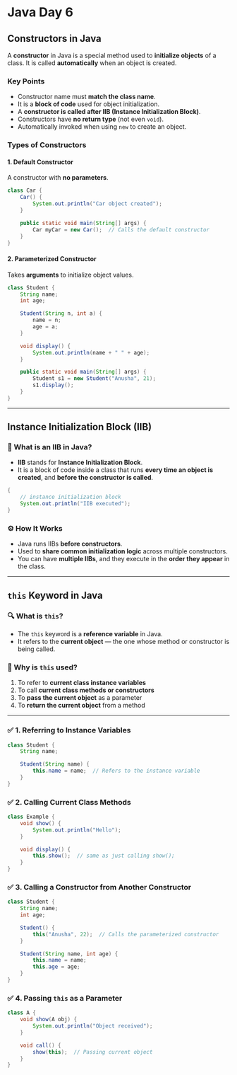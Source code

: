 # Java Day 6

## Constructors in Java

A **constructor** in Java is a special method used to **initialize objects** of a class. It is called **automatically** when an object is created.

### Key Points

* Constructor name must **match the class name**.
* It is a **block of code** used for object initialization.
* A **constructor is called after IIB (Instance Initialization Block)**.
* Constructors have **no return type** (not even `void`).
* Automatically invoked when using `new` to create an object.

### Types of Constructors

#### 1. Default Constructor

A constructor with **no parameters**.

```java
class Car {
    Car() {
        System.out.println("Car object created");
    }

    public static void main(String[] args) {
        Car myCar = new Car();  // Calls the default constructor
    }
}
```

#### 2. Parameterized Constructor

Takes **arguments** to initialize object values.

```java
class Student {
    String name;
    int age;

    Student(String n, int a) {
        name = n;
        age = a;
    }

    void display() {
        System.out.println(name + " " + age);
    }

    public static void main(String[] args) {
        Student s1 = new Student("Anusha", 21);
        s1.display();
    }
}
```

---

## Instance Initialization Block (IIB)

### 🔷 What is an IIB in Java?

* **IIB** stands for **Instance Initialization Block**.
* It is a block of code inside a class that runs **every time an object is created**, and **before the constructor is called**.

```java
{
    // instance initialization block
    System.out.println("IIB executed");
}
```

### ⚙️ How It Works

* Java runs IIBs **before constructors**.
* Used to **share common initialization logic** across multiple constructors.
* You can have **multiple IIBs**, and they execute in the **order they appear** in the class.

---

## `this` Keyword in Java

### 🔍 What is `this`?

* The `this` keyword is a **reference variable** in Java.
* It refers to the **current object** — the one whose method or constructor is being called.

### 🧠 Why is `this` used?

1. To refer to **current class instance variables**
2. To call **current class methods or constructors**
3. To **pass the current object** as a parameter
4. To **return the current object** from a method

---

### ✅ 1. Referring to Instance Variables

```java
class Student {
    String name;

    Student(String name) {
        this.name = name;  // Refers to the instance variable
    }
}
```

### ✅ 2. Calling Current Class Methods

```java
class Example {
    void show() {
        System.out.println("Hello");
    }

    void display() {
        this.show();  // same as just calling show();
    }
}
```

### ✅ 3. Calling a Constructor from Another Constructor

```java
class Student {
    String name;
    int age;

    Student() {
        this("Anusha", 22);  // Calls the parameterized constructor
    }

    Student(String name, int age) {
        this.name = name;
        this.age = age;
    }
}
```

### ✅ 4. Passing `this` as a Parameter

```java
class A {
    void show(A obj) {
        System.out.println("Object received");
    }

    void call() {
        show(this);  // Passing current object
    }
}
```
